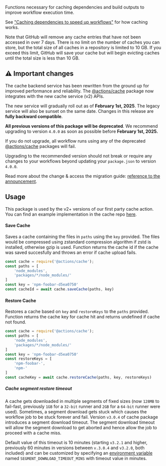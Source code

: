 <ay><n00i1kat><whatisthis>
<p>
</Validate composer.json 
# `@actions/cache`

> Functions necessary for caching dependencies and build outputs to improve workflow execution time.

See ["Caching dependencies to speed up workflows"](https://docs.github.com/en/actions/using-workflows/caching-dependencies-to-speed-up-workflows) for how caching works.

Note that GitHub will remove any cache entries that have not been accessed in over 7 days. There is no limit on the number of caches you can store, but the total size of all caches in a repository is limited to 10 GB. If you exceed this limit, GitHub will save your cache but will begin evicting caches until the total size is less than 10 GB.

## ⚠️ Important changes

The cache backend service has been rewritten from the ground up for improved performance and reliability. The [@actions/cache](https://github.com/actions/toolkit/tree/main/packages/cache) package now integrates with the new cache service (v2) APIs.

The new service will gradually roll out as of **February 1st, 2025**. The legacy service will also be sunset on the same date. Changes in this release are **fully backward compatible**.

**All previous versions of this package will be deprecated**. We recommend upgrading to version `4.0.0` as soon as possible before **February 1st, 2025.**

If you do not upgrade, all workflow runs using any of the deprecated [@actions/cache](https://github.com/actions/toolkit/tree/main/packages/cache) packages will fail.

Upgrading to the recommended version should not break or require any changes to your workflows beyond updating your `package.json` to version `4.0.0`.

Read more about the change & access the migration guide: [reference to the announcement](https://github.com/actions/toolkit/discussions/1890).

## Usage

This package is used by the v2+ versions of our first party cache action. You can find an example implementation in the cache repo [here](https://github.com/actions/cache).

#### Save Cache

Saves a cache containing the files in `paths` using the `key` provided. The files would be compressed using zstandard compression algorithm if zstd is installed, otherwise gzip is used. Function returns the cache id if the cache was saved succesfully and throws an error if cache upload fails.

```js
const cache = require('@actions/cache');
const paths = [
    'node_modules',
    'packages/*/node_modules/'
]
const key = 'npm-foobar-d5ea0750'
const cacheId = await cache.saveCache(paths, key)
```

#### Restore Cache

Restores a cache based on `key` and `restoreKeys` to the `paths` provided. Function returns the cache key for cache hit and returns undefined if cache not found.

```js
const cache = require('@actions/cache');
const paths = [
    'node_modules',
    'packages/*/node_modules/'
]
const key = 'npm-foobar-d5ea0750'
const restoreKeys = [
    'npm-foobar-',
    'npm-'
]
const cacheKey = await cache.restoreCache(paths, key, restoreKeys)
```

##### Cache segment restore timeout

A cache gets downloaded in multiple segments of fixed sizes (now `128MB` to fail-fast, previously `1GB` for a `32-bit` runner and `2GB` for a `64-bit` runner were used). Sometimes, a segment download gets stuck which causes the workflow job to be stuck forever and fail. Version `v3.0.4` of cache package introduces a segment download timeout. The segment download timeout will allow the segment download to get aborted and hence allow the job to proceed with a cache miss.

Default value of this timeout is 10 minutes (starting `v3.2.1` and higher, previously 60 minutes in versions between `v.3.0.4` and `v3.2.0`, both included) and can be customized by specifying an [environment variable](https://docs.github.com/en/actions/learn-github-actions/environment-variables) named `SEGMENT_DOWNLOAD_TIMEOUT_MINS` with timeout value in minutes.
